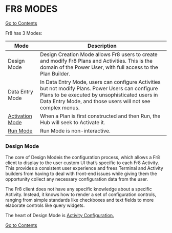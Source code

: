 # FR8 MODES

[Go to Contents](https://github.com/Fr8org/Fr8Core.NET/blob/master/README.md)  
 
 Fr8 has 3 Modes:

  Mode | Description   
  --- | ----   
 Design Mode | Design Creation Mode allows Fr8 users to create and modify Fr8 Plans and Activities. This is the domain of the Power User, with full access to the Plan Builder.   
  Data Entry Mode | In Data Entry Mode, users can configure Activities but not modify Plans.  Power Users can configure Plans to be executed by unsophisticated users in Data Entry Mode, and those users will not see complex menus.   
 [Activation Mode](https://github.com/Fr8org/Fr8Core.NET/blob/master/ForDevelopers/Specifications/PlanActivationAndRunning.md) | When a Plan is first constructed and then Run, the Hub will seek to Activate it.   
 [Run Mode](https://github.com/Fr8org/Fr8Core.NET/blob/master/ForDevelopers/Specifications/PlanActivationAndRunning.md) | Run Mode is non-interactive.   
 
### Design Mode

The core of Design Modeis the configuration process, which allows a Fr8 client to display to the user custom UI that’s specific to each Fr8 Activity. This provides a consistent user experience and frees Terminal and Activity builders from having to deal with front-end issues while giving them the opportunity collect any necessary configuration data from the user.

The Fr8 client does not have any specific knowledge about a specific Activity. Instead, it knows how to render a set of configuration controls, ranging from simple standards like checkboxes and text fields to more elaborate controls like query widgets.

The heart of Design Mode is [Activity Configuration.](https://github.com/Fr8org/Fr8Core.NET/blob/master/ForDevelopers/Specifications/ActivityConfiguration.md)

[Go to Contents](https://github.com/Fr8org/Fr8Core.NET/blob/master/README.md)  
